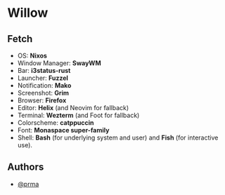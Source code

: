 # Willow

## Fetch
- OS: **Nixos**
- Window Manager: **SwayWM**
- Bar: **i3status-rust**
- Launcher: **Fuzzel**
- Notification: **Mako**
- Screenshot: **Grim**
- Browser: **Firefox** 
- Editor: **Helix** (and Neovim for fallback)
- Terminal: **Wezterm** (and Foot for fallback) 
- Colorscheme: **catppuccin**
- Font: **Monaspace super-family** 
- Shell: **Bash** (for underlying system and user) and **Fish** (for interactive use).

## Authors

- [@prma](https://prma.dev/)

